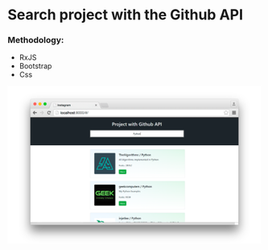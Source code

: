# Search project with the Github API

### Methodology:
- RxJS
- Bootstrap
- Css



![Page preview](./page/img/mockup.png)